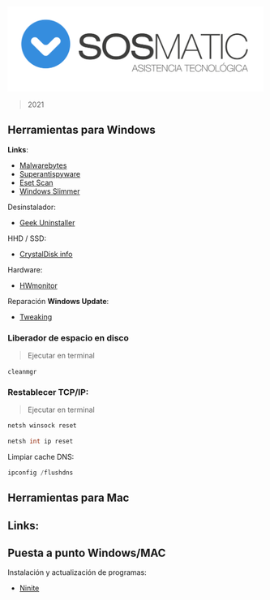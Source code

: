 ![Sosmatic](../images/unnamed.png)
> 2021 

## Herramientas para Windows
**Links**: 
- [Malwarebytes](https://www.malwarebytes.com/mwb-download/thankyou/)
- [Superantispyware](https://www.superantispyware.com/downloadfile.html?productid=SUPERANTISPYWAREFRE*E)
- [Eset Scan](http://download.eset.com/special/eos/ESETOnlineScanner_ESL.exe)
- [Windows Slimmer](https://www.auslogics.com/es/software/windows-slimmer/)

Desinstalador:
- [Geek Uninstaller](https://www.geekuninstaller.com/geek.zip)

HHD / SSD:
- [CrystalDisk info](https://crystalmark.info/en/software/crystaldiskinfo/)

Hardware:
- [HWmonitor](https://download.cpuid.com/hwmonitor/hwmonitor_1.43.zip)

Reparación **Windows Update**:
- [Tweaking](https://www.tweaking.com/files/setups/tweaking.com_windows_repair_aio_setup.exe)

### Liberador de espacio en disco
> Ejecutar en terminal 

````cleanmgr````

### Restablecer TCP/IP:
> Ejecutar en terminal 
````c
netsh winsock reset
````
````c
netsh int ip reset
````

Limpiar cache DNS:
````c
ipconfig /flushdns
````

## Herramientas para Mac
**Links**:
-

## Puesta a punto Windows/MAC
Instalación y actualización de programas:
- [Ninite](https://ninite.com/)

